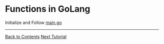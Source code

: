 # Functions in GoLang

Initialize and Follow [main.go](./main.go)

---
[Back to Contents](../../Readme.md)
[Next Tutorial](../19tut/index.md)